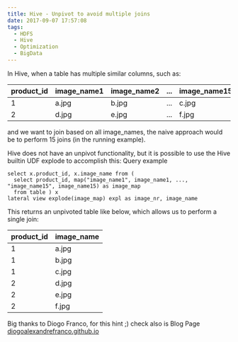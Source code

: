 ```yaml
---
title: Hive - Unpivot to avoid multiple joins
date: 2017-09-07 17:57:08
tags: 
  - HDFS
  - Hive
  - Optimization
  - BigData
---
```



In Hive, when a table has multiple similar columns, such as:

| product_id | image_name1 | image_name2 |... | image_name15 |
|------------|-------------|-------------|----|--------------|
|1           | a.jpg       | b.jpg       |... | c.jpg        |
|2           | d.jpg       | e.jpg       |... | f.jpg        |

and we want to join based on all image_names, the naive approach would be to perform 15 joins (in the running example).

Hive does not have an unpivot functionality, but it is possible to use the Hive builtin UDF explode to accomplish this:
Query example

```
select x.product_id, x.image_name from (
  select product_id, map("image_name1", image_name1, ..., "image_name15", image_name15) as image_map
  from table ) x
lateral view explode(image_map) expl as image_nr, image_name
```


This returns an unpivoted table like below, which allows us to perform a single join:

|product_id| image_name|
|----------|-----------|
|1         | a.jpg     |
|1         | b.jpg     |
|1         | c.jpg     |
|2         | d.jpg     | 
|2         | e.jpg     |
|2         | f.jpg     |

Big thanks to Diogo Franco, for this hint ;) check also is Blog Page [diogoalexandrefranco.github.io](https://diogoalexandrefranco.github.io)


